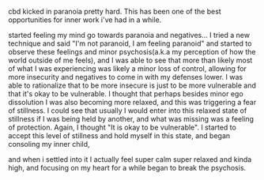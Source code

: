 
cbd kicked in paranoia pretty hard. This has been one of the best opportunities for inner work i've had in a while.

 started feeling my mind go towards paranoia and negatives... I tried a new technique and said "I'm not paranoid, I am feeling paranoid" and started to observe these feelings and minor psychosis(a.k.a my perception of how the world outside of me feels), and I was able to see that more than likely most of what I was experiencing was likely a minor loss of control, allowing for more insecurity and negatives to come in with my defenses lower. I was able to rationalize that to be more insecure is just to be more vulnerable and that it's okay to be vulnerable. I thought that perhaps besides minor ego dissolution I was also becoming more relaxed, and this was triggering a fear of stillness. I could see that usually I would enter into this relaxed state of stillness if I was being held by another, and what was missing was a feeling of protection. Again, I thought "It is okay to be vulnerable". I started to accept this level of stillness and hold myself in this state, and began consoling my inner child,

and when i settled into it I actually feel super calm super relaxed and kinda high, and focusing on my heart for a while began to break the psychosis.
